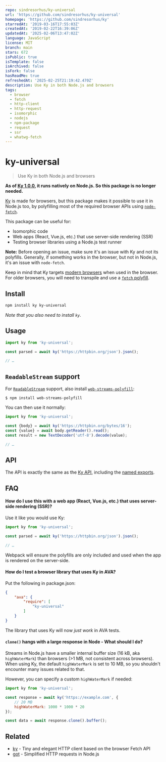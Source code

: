 ```yaml
---
repo: sindresorhus/ky-universal
url: 'https://github.com/sindresorhus/ky-universal'
homepage: 'https://github.com/sindresorhus/ky'
starredAt: '2019-03-16T17:55:03Z'
createdAt: '2019-02-22T16:39:06Z'
updatedAt: '2025-02-06T13:47:02Z'
language: JavaScript
license: MIT
branch: main
stars: 672
isPublic: true
isTemplate: false
isArchived: false
isFork: false
hasReadMe: true
refreshedAt: '2025-02-25T21:19:42.470Z'
description: Use Ky in both Node.js and browsers
tags:
  - browser
  - fetch
  - http-client
  - http-request
  - isomorphic
  - nodejs
  - npm-package
  - request
  - ssr
  - whatwg-fetch
---
```


# ky-universal

> Use Ky in both Node.js and browsers

**As of [Ky 1.0.0](https://github.com/sindresorhus/ky/releases/tag/v1.0.0), it runs natively on Node.js. So this package is no longer needed.**

[Ky](https://github.com/sindresorhus/ky) is made for browsers, but this package makes it possible to use it in Node.js too, by polyfilling most of the required browser APIs using [`node-fetch`](https://github.com/bitinn/node-fetch).

This package can be useful for:
- Isomorphic code
- Web apps (React, Vue.js, etc.) that use server-side rendering (SSR)
- Testing browser libraries using a Node.js test runner

**Note:** Before opening an issue, make sure it's an issue with Ky and not its polyfills. Generally, if something works in the browser, but not in Node.js, it's an issue with `node-fetch`.

Keep in mind that Ky targets [modern browsers](https://github.com/sindresorhus/ky#browser-support) when used in the browser. For older browsers, you will need to transpile and use a [`fetch` polyfill](https://github.com/github/fetch).

## Install

```sh
npm install ky ky-universal
```

*Note that you also need to install `ky`.*

## Usage

```js
import ky from 'ky-universal';

const parsed = await ky('https://httpbin.org/json').json();

// …
```

## `ReadableStream` support

For [`ReadableStream`](https://developer.mozilla.org/en-US/docs/Web/API/ReadableStream) support, also install [`web-streams-polyfill`](https://github.com/MattiasBuelens/web-streams-polyfill):

```
$ npm install web-streams-polyfill
```

You can then use it normally:

```js
import ky from 'ky-universal';

const {body} = await ky('https://httpbin.org/bytes/16');
const {value} = await body.getReader().read();
const result = new TextDecoder('utf-8').decode(value);

// …
```

## API

The API is exactly the same as the [Ky API](https://github.com/sindresorhus/ky#api), including the [named exports](https://github.com/sindresorhus/ky#httperror).

## FAQ

#### How do I use this with a web app (React, Vue.js, etc.) that uses server-side rendering (SSR)?

Use it like you would use Ky:

```js
import ky from 'ky-universal';

const parsed = await ky('https://httpbin.org/json').json();

// …
```

Webpack will ensure the polyfills are only included and used when the app is rendered on the server-side.

#### How do I test a browser library that uses Ky in AVA?

Put the following in package.json:

```json
{
	"ava": {
		"require": [
			"ky-universal"
		]
	}
}
```

The library that uses Ky will now *just work* in AVA tests.

#### `clone()` hangs with a large response in Node - What should I do?

Streams in Node.js have a smaller internal buffer size (16 kB, aka `highWaterMark`) than browsers (>1 MB, not consistent across browsers). When using Ky, the default `highWaterMark` is set to 10 MB, so you shouldn't encounter many issues related to that.

However, you can specify a custom `highWaterMark` if needed:

```js
import ky from 'ky-universal';

const response = await ky('https://example.com', {
	// 20 MB
	highWaterMark: 1000 * 1000 * 20
});

const data = await response.clone().buffer();
```

## Related

- [ky](https://github.com/sindresorhus/ky) - Tiny and elegant HTTP client based on the browser Fetch API
- [got](https://github.com/sindresorhus/got) - Simplified HTTP requests in Node.js
